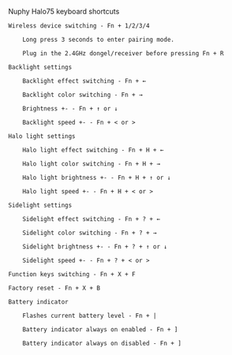 Nuphy Halo75 keyboard shortcuts

    Wireless device switching - Fn + 1/2/3/4

        Long press 3 seconds to enter pairing mode.

        Plug in the 2.4GHz dongel/receiver before pressing Fn + R

    Backlight settings

        Backlight effect switching - Fn + ←

        Backlight color switching - Fn + →

        Brightness +- - Fn + ↑ or ↓

        Backlight speed +- - Fn + < or >

    Halo light settings

        Halo light effect switching - Fn + H + ←

        Halo light color switching - Fn + H + →

        Halo light brightness +- - Fn + H + ↑ or ↓

        Halo light speed +- - Fn + H + < or >

    Sidelight settings

        Sidelight effect switching - Fn + ? + ←

        Sidelight color switching - Fn + ? + →

        Sidelight brightness +- - Fn + ? + ↑ or ↓

        Sidelight speed +- - Fn + ? + < or >

    Function keys switching - Fn + X + F

    Factory reset - Fn + X + B

    Battery indicator

        Flashes current battery level - Fn + |

        Battery indicator always on enabled - Fn + ]

        Battery indicator always on disabled - Fn + ]

